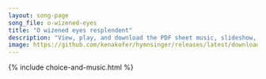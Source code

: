 ```yaml
---
layout: song-page
song_file: o-wizened-eyes
title: "O wizened eyes resplendent"
description: "View, play, and download the PDF sheet music, slideshow, and audio. Lyrics: O wizened eyes resplendent, we seek the things you saw, that urged you to such greatness, and humbled you in awe. We strive now, as you once strove, t... english theist 1part death accompanied chords"
image: https://github.com/kenakofer/hymnsinger/releases/latest/download/o-wizened-eyes-trad.png
---
```


{% include choice-and-music.html %}